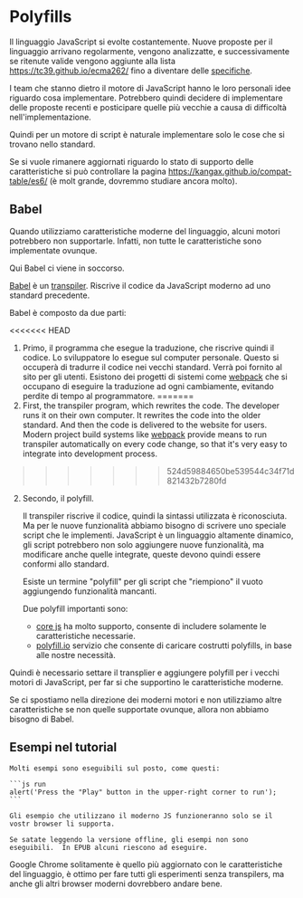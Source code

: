 
# Polyfills

Il linguaggio JavaScript si evolte costantemente. Nuove proposte per il linguaggio arrivano regolarmente, vengono analizzatte, e successivamente se ritenute valide vengono aggiunte alla lista <https://tc39.github.io/ecma262/> fino a diventare delle [specifiche](http://www.ecma-international.org/publications/standards/Ecma-262.htm).

I team che stanno dietro il motore di JavaScript hanno le loro personali idee riguardo cosa implementare. Potrebbero quindi decidere di implementare delle proposte recenti e posticipare quelle più vecchie a causa di difficoltà nell'implementazione.

Quindi per un motore di script è naturale implementare solo le cose che si trovano nello standard.

Se si vuole rimanere aggiornati riguardo lo stato di supporto delle caratteristiche si può controllare la pagina <https://kangax.github.io/compat-table/es6/> (è molt grande, dovremmo studiare ancora molto).

## Babel

Quando utilizziamo caratteristiche moderne del linguaggio, alcuni motori potrebbero non supportarle. Infatti, non tutte le caratteristiche sono implementate ovunque.

Qui Babel ci viene in soccorso.

[Babel](https://babeljs.io) è un [transpiler](https://en.wikipedia.org/wiki/Source-to-source_compiler). Riscrive il codice da JavaScript moderno ad uno standard precedente.

Babel è composto da due parti:

<<<<<<< HEAD
1. Primo, il programma che esegue la traduzione, che riscrive quindi il codice. Lo sviluppatore lo esegue sul computer personale. Questo si occuperà di tradurre il codice nei vecchi standard. Verrà poi fornito al sito per gli utenti. Esistono dei progetti di sistemi come [webpack](http://webpack.github.io/) che si occupano di eseguire la traduzione ad ogni cambiamente, evitando perdite di tempo al programmatore.
=======
1. First, the transpiler program, which rewrites the code. The developer runs it on their own computer. It rewrites the code into the older standard. And then the code is delivered to the website for users. Modern project build systems like [webpack](http://webpack.github.io/) provide means to run transpiler automatically on every code change, so that it's very easy to integrate into development process.
>>>>>>> 524d59884650be539544c34f71d821432b7280fd

2. Secondo, il polyfill.

    Il transpiler riscrive il codice, quindi la sintassi utilizzata è riconosciuta. Ma per le nuove funzionalità abbiamo bisogno di scrivere uno speciale script che le implementi. JavaScript è un linguaggio altamente dinamico, gli script potrebbero non solo aggiungere nuove funzionalità, ma modificare anche quelle integrate, queste devono quindi essere conformi allo standard.

    Esiste un termine "polyfill" per gli script che "riempiono" il vuoto aggiungendo funzionalità mancanti.

    Due polyfill importanti sono:
    - [core js](https://github.com/zloirock/core-js) ha molto supporto, consente di includere solamente le caratteristiche necessarie.
    - [polyfill.io](http://polyfill.io) servizio che consente di caricare costrutti polyfills, in base alle nostre necessità.

Quindi è necessario settare il transplier e aggiungere polyfill per i vecchi motori di JavaScript, per far si che supportino le caratteristiche moderne.

Se ci spostiamo nella direzione dei moderni motori e non utilizziamo altre caratteristiche se non quelle supportate ovunque, allora non abbiamo bisogno di Babel.

## Esempi nel tutorial


````online
Molti esempi sono eseguibili sul posto, come questi:

```js run
alert('Press the "Play" button in the upper-right corner to run');
```

Gli esempio che utilizzano il moderno JS funzioneranno solo se il vostr browser li supporta.
````

```offline
Se satate leggendo la versione offline, gli esempi non sono eseguibili.  In EPUB alcuni riescono ad eseguire.
```

Google Chrome solitamente è quello più aggiornato con le caratteristiche del linguaggio, è ottimo per fare tutti gli esperimenti senza transpilers, ma anche gli altri browser moderni dovrebbero andare bene.
